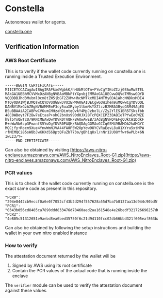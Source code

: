 # Constella

Autonomous wallet for agents. 

[constella.one](https://www.constella.one)

## Verification Information

### AWS Root Certificate

This is to verify if the wallet code currently running on constella.one is running inside a Trusted Execution Environment. 

```
-----BEGIN CERTIFICATE-----
MIICETCCAZagAwIBAgIRAPkxdWgbkK/hHUbMtOTn+FYwCgYIKoZIzj0EAwMwSTEL
MAkGA1UEBhMCVVMxDzANBgNVBAoMBkFtYXpvbjEMMAoGA1UECwwDQVdTMRswGQYD
VQQDDBJhd3Mubml0cm8tZW5jbGF2ZXMwHhcNMTkxMDI4MTMyODA1WhcNNDkxMDI4
MTQyODA1WjBJMQswCQYDVQQGEwJVUzEPMA0GA1UECgwGQW1hem9uMQwwCgYDVQQL
DANBV1MxGzAZBgNVBAMMEmF3cy5uaXRyby1lbmNsYXZlczB2MBAGByqGSM49AgEG
BSuBBAAiA2IABPwCVOumCMHzaHDimtqQvkY4MpJzbolL//Zy2YlES1BR5TSksfbb
48C8WBoyt7F2Bw7eEtaaP+ohG2bnUs990d0JX28TcPQXCEPZ3BABIeTPYwEoCWZE
h8l5YoQwTcU/9KNCMEAwDwYDVR0TAQH/BAUwAwEB/zAdBgNVHQ4EFgQUkCW1DdkF
R+eWw5b6cp3PmanfS5YwDgYDVR0PAQH/BAQDAgGGMAoGCCqGSM49BAMDA2kAMGYC
MQCjfy+Rocm9Xue4YnwWmNJVA44fA0P5W2OpYow9OYCVRaEevL8uO1XYru5xtMPW
rfMCMQCi85sWBbJwKKXdS6BptQFuZbT73o/gBh1qUxl/nNr12UO8Yfwr6wPLb+6N
IwLz3/Y=
-----END CERTIFICATE-----
```

Can also be obtained by visiting [https://aws-nitro-enclaves.amazonaws.com/AWS_NitroEnclaves_Root-G1.zip](https://aws-nitro-enclaves.amazonaws.com/AWS_NitroEnclaves_Root-G1.zip)


### PCR values

This is to check if the wallet code currently running on constella.one is the exact same code as present in this repository.

```
"PCR0": "294e8442cb9eccf0a6e0f7052cf43b2d294f557628a55d7ba7b0137aa13d944c90bd5f627cb6de29c60b7b861e790ea3",
"PCR1": "0343b056cd8485ca7890ddd833476d78460aed2aa161548e4e26bedf321726696257d623e8805f3f605946b3d8b0c6aa",
"PCR2": "4e805c51312651e9aebd8ea6bed35750f6c21d94110fcc02db66bbd321f605eaf863ba407e513ea93dc3b2b3f9f6922d"
```

Can also be obtained by following the setup instructions and building the wallet in your own nitro enabled instance

### How to verify

The attestation document returned by the wallet will be  
1. Signed by AWS using its root certificate
2. Contain the PCR values of the actual code that is running inside the enclave

The `verifier` module can be used to verify the attestation document against these values.